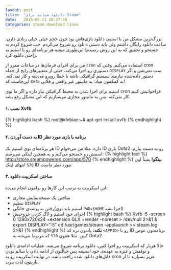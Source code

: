 ```yaml
---
layout: post
title:  "دانلود شبانه برای Steam"
date:   2015-05-11 20:37:40
categories: steam download linux
---
```

بزرگ‌ترین مشکل من با استیم، دانلود بازی‌هاش بود چون حجم خیلی خیلی زیادی دارن. ساعت دانلود رایگان داشتم ولی باید دستی دانلود رو شروع می‌کردم. خب شروع کردم به جستجو و تحقیق که به این روش رسیدم؛ این‌طوری میشه هر برنامه‌ای رو با استیم به راحتی دانلود کرد.
<!-- ادامه -->

من برای اجرای فرمان‌ها در ساعات مقرر از `cron` استفاده می‌کنم. وقتی که cron دستوری رو اجرا می‌کنه، خیلی از متغییرهای رایج از جمله `DISPLAY` ست نمی‌شن و اگر دستور داده‌شده نیازمند سیستم گرافیکی باشه با خطا روبرو می‌شه و کار نمی‌کنه. این‌جاست که `Xvfb` به کمکمون میاد: یه مانیتور غیر واقعی و قلابی!

استیم برای اجرا شدن به محیط گرافیکی نیاز داره و اگر ما توی cron فراخوانیش کنیم کار نمی‌کنه. پس یه مانیتور مجازی می‌سازیم که این مشکل رفع بشه.

#### ۱. نصب Xvfb ####
{% highlight bash %}
root@debian:~# apt-get install xvfb
{% endhighlight %}

#### ۲. به دست آوردن ID برنامه یا بازی مورد نظر ####
هر برنامه‌ای توی استیم یک ID داره. مثلا من می‌خوام ID بازی Dota2 رو به دست بیارم. اسمش رو جستجو می‌کنم و به همچین لینکی می‌رسم:
{% highlight text %}
http://store.steampowered.com/app/570
{% endhighlight %}
**بینگو!** یقیناً اون `570` انتهای لینک ID مورد نظر ماست.

#### ۳. ساختن اسکریپت دانلود ####
این اسکریپت به ترتیب این کارها رو برامون انجام می‌ده:

- ساختن یک صفحه‌نمایش مجازی
- تنظیم `DISPLAY`
- رفتن به پوشه‌ی خانگی(استیم باید توی `PWD=$HOME` اجرا بشه)
- اجرای خود استیم و لاگ کردن خروجیش
{% highlight bash %}
Xvfb :5 -screen 0 1280x720x24 +extension GLX +render -noreset > /dev/null 2>&1 &
export DISPLAY=":5"
cd
/usr/games/steam -applaunch <APPID> >> steam.log 2>&1
{% endhighlight %}
**نکته:** یادتون نره که `<APPID>` رو با ID برنامه‌تون عوض کنین. مثلا همون `570` که مربوط می‌شه به Dota2.

حالا هربار که اسکریپت رو اجرا کنین، دانلود برنامه شروع می‌شه. عملیات ادامه‌ی دانلود و توقفش و غیره به عهده‌ی خود استیمه پس خیالتون از ادامه دادن یا سالم بودن فایل‌های دانلود شده راحت باشه. در نهایت اسکریپت رو به cron عزیز بسپارید تا از بازیتون لذت ببرید.
